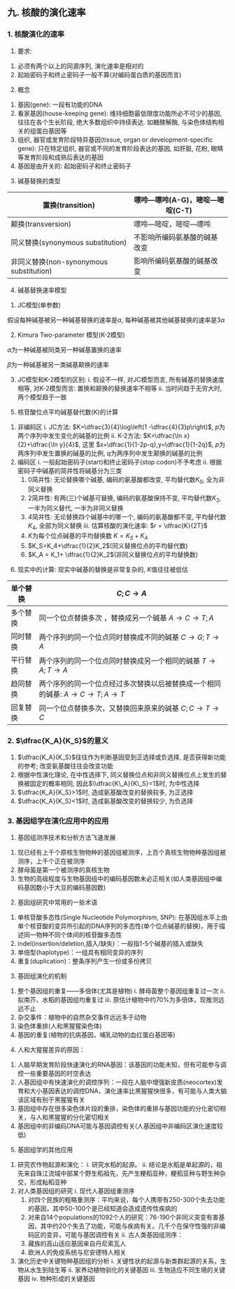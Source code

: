 ## 九. 核酸的演化速率

### 1. 核酸演化的速率

1. 要求:
  1) 必须有两个以上的同源序列, 演化速率是相对的
  2) 起始密码子和终止密码子一般不算(对编码蛋白质的基因而言)

2. 概念
  1) 基因(gene): 一段有功能的DNA
  2) 看家基因(house-keeping gene): 维持细胞最低限度功能所必不可少的基因, 往往在各个生长阶段, 绝大多数组织中持续表达. 如糖酵解酶, 与染色体结构相关的组蛋白基因等
  3) 组织, 器官或发育阶段特异基因(tissue, organ or development-specific gene): 只在特定组织, 器官或不同的发育阶段表达的基因, 如肝脏, 花粉, 眼睛等发育阶段和成熟后表达的基因
  4) 基因是由开关的: 起始密码子和终止密码子

3. 碱基替换的类型

|置换(transition)|嘌呤—嘌呤(A-G)，嘧啶—嘧啶(C-T)|
|--------------|---------------------|
|颠换(transversion)|嘌呤—嘧啶，嘧啶—嘌呤|
|同义替换(synonymous substitution)|不影响所编码氨基酸的碱基改变|
|非同义替换(non-synonymous substitution)|影响所编码氨基酸的碱基改变|

4. 碱基替换速率模型
  1) JC模型(单参数)

  假设每种碱基被另一种碱基替换的速率是$\alpha$, 每种碱基被其他碱基替换的速率是$3\alpha$

  2) Kimura Two-parameter 模型(K-2模型)

  $\alpha$为一种碱基被同类另一种碱基置换的速率

  $\beta$为一种碱基被另一类碱基颠换的速率

  3) JC模型和K-2模型的区别:
    i. 假设不一样, 对JC模型而言, 所有碱基的替换速度相等, 对K-2模型而言: 置换和颠换的替换速率不相等
    ii. 当时间趋于无穷大时, 两个模型趋于一致

5. 核苷酸位点平均碱基替代数(K)的计算
  1) 非编码区
    i. JC方法: $K=\dfrac{3}{4}\log\left(1 -\dfrac{4}{3}p\right)$​​, $p$​为两个序列中发生变化的碱基的比例
    ii. K-2方法: $K=\dfrac{\ln x}{2}+\dfrac{\ln y}{4}$​, 这里 $x=\dfrac{1}{1-2p-q},y=\dfrac{1}{1-2q}$​, $p$​为两序列中发生置换的碱基的比例, $q$​为两序列中发生颠换的碱基的比例
  2) 编码区
    i. 一般起始密码子(start)和终止密码子(stop codon)不予考虑
    ii. 根据密码子中碱基的简并性将碱基分为三类
      1) 0简并性: 无论替换哪个碱基, 编码的氨基酸都改变, 平均替代数$K_0$, 全为非同义替换
      2) 2简并性: 有两(三)个碱基可替换, 编码的氨基酸保持不变, 平均替代数$K_2$​, 一半为同义替代, 一半为非同义替换
      3) 4简并性: 无论替换四个碱基中的哪一个, 编码的氨基酸都不变, 平均替代数$K_4$, 全部为同义替换
    iii. 估算核酸的演化速率: $r = \dfrac{K}{2T}$
      1) $K$为每个位点碱基的平均替换数 $K = K_S +K_A$
      2) $K_S=K_4+\dfrac{1}{2}K_2$​(同义替换位点的平均替代数)
      3) $K_A = K_1+ \dfrac{1}{2}K_2$(非同义替换位点的平均替换数)

6. 现实中的计算: 现实中碱基的替换是非常复杂的, $K$值往往被低估

|单个替换|​$C;C\to A$​|
|----|------------|
|多个替换|同一个位点替换多次 ，替换成另一个碱基 $A\to C \to T ; A$|
|同时替换|两个序列的同一个位点同时替换成不同的碱基 $C\to G ; T\to A$|
|平行替换|两个序列的同一个位点同时替换成另一个相同的碱基 $T\to A; T\to A$|
|趋同替换|两个序列的同一个位点经过多次替换以后被替换成一个相同的碱基: $A\to C\to T; A\to T$|
|回复替换|同一个位点替换多次，又替换回来原来的碱基 $C; C\to T\to C$|




### 2\. $\dfrac{K_A}{K_S}$​的意义

1. $\dfrac{K_A}{K_S}$往往作为判断基因受到正选择或负选择, 是否获得新功能的参考; 改变氨基酸往往会改变功能
2. 根据中性演化理论, 在中性选择下, 同义替换位点和非同义替换位点上发生的替换被固定的概率相同, 因此$\\dfrac{K\_A}{K\_S}=1$时, 为中性选择
3. <!--[if mathML]><mml:math xmlns:mml="http://www.w3.org/1998/Math/MathML"><mml:mphantom><mml:mpadded height="0" width="0"><mml:mrow><mml:mtext>\dfrac{K</mml:mtext><mml:mtext>_</mml:mtext><mml:mtext>A}{K</mml:mtext><mml:mtext>_</mml:mtext><mml:mtext>S}=1</mml:mtext></mml:mrow></mml:mpadded></mml:mphantom></mml:math><![endif]-->$\dfrac{K_A}{K_S}>1$时, 造成氨基酸改变的替换较多, 为正选择
4. $\dfrac{K_A}{K_S}<1$时, 造成氨基酸改变的替换较少, 为负选择




### 3. 基因组学在演化应用中的应用

1. 基因组测序技术和分析方法飞速发展
  1) 现已经有上千个原核生物物种的基因组被测序，上百个真核生物物种基因组被测序，上千个正在被测序
  2) 酵母菌是第一个被测序的真核生物
  3) 生物的高级程度与生物基因组中的编码基因数未必正相关(如人类基因组中编码基因数小于大豆的编码基因数)

2. 基因组研究中常用的一些术语
  1) 单核苷酸多态性(Single Nucleotide Polymorphism, SNP): 在基因组水平上由单个核苷酸的变异所引起的DNA序列的多态性(单个位点碱基的替换)，用于描述同一物种不同个体间的核苷酸多态性
  2) indel(insertion/deletion,插入/缺失)：一般指1-5个碱基的插入或缺失
  3) 单倍型(haplotype)：一组具有相同变异的序列
  4) 重复(duplication)：整条序列产生一份或多份拷贝

3. 基因组演化的机制
  1) 整个基因组的重复——多倍体(尤其是植物)
    i. 酵母菌整个基因组重复过一次
    ii. 拟南芥、水稻的基因组均重复过
    iii. 原估计植物中约70%为多倍体，现推测远远不止
  2) 杂交事件：植物中的自然杂交事件远远多于动物
  3) 染色体重排(人和黑猩猩染色体)
  4) 基因的重复(植物的抗病基因，哺乳动物的血红蛋白基因等)

4. 人和大猩猩差异的原因：
  1) 人脑早期发育阶段快速演化的RNA基因：该基因的功能未知，但有可能参与调控一些重要基因的时空表达
  2) 人基因组中有快速演化的调控序列：一段在人脑中增强新皮质(neocortex)发育和大小基因表达的调控DNA，演化速率比黑猩猩快很多，有可能与人类大脑该区域有别于黑猩猩有关
  3) 基因组中存在很多染色体片段的重排，染色体的重排与基因功能的分化密切相关，与人和黑猩猩的分化密切相关
  4) 基因组中的非编码DNA可能与基因调控有关(人基因组中非编码区演化速度较低)

5. 基因组学的其他应用
  1) 研究农作物起源和演化：
    i. 研究水稻的起源。
    ii. 结论是水稻是单起源的，祖先来自珠江流域中部某个野生稻祖先，先产生粳稻亚种，粳稻亚种与野生种杂交，形成籼稻亚种
  2) 对人类基因组的研究
    i. 现代人基因组重测序
      1) 对四个民族的粗略重测序：平均来说，每个人携带有250-300个失去功能的基因，其中50-100个是已经知道会造成遗传性疾病的
      2) 对来自14个populations的1092个人的研究：76-190个非同义突变有害基因，其中约20个失去了功能，可能与疾病有关。几千个在保守性强的非编码区的变异，可能与基因调控有关
    ii. 古人类基因组测序：
      1) 藏族的高山适应基因来自丹尼索瓦人
      2) 欧洲人的免疫系统与尼安德特人相关
  3) 演化历史中关键物种基因组的分析
    i. 关键性状的起源与新类群起源的关系，生物从水生到陆生等
    ii. 家养动植物驯化的关键基因
    iii. 生物适应不同生境的关键基因
    iv. 物种形成的关键基因




